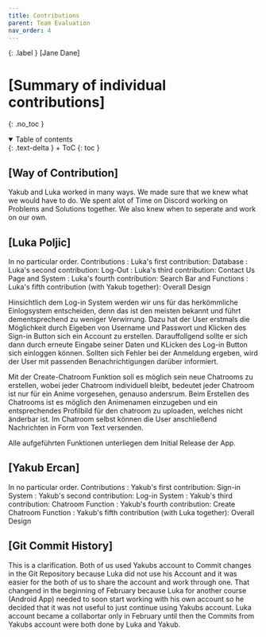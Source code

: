 ```yaml
---
title: Contributions
parent: Team Evaluation
nav_order: 4
---
```


{: .label }
[Jane Dane]

# [Summary of individual contributions]
{: .no_toc }

<details open markdown="block">
{: .text-delta }
<summary>Table of contents</summary>
+ ToC
{: toc }
</details>

## [Way of Contribution]

Yakub and Luka worked in many ways. We made sure that we knew what we would have to do. We spent alot of Time on Discord working on Problems and Solutions together. We also knew when to seperate and work on our own. 

## [Luka Poljic]
In no particular order.
Contributions
: Luka's first contribution: Database
: Luka's second contribution: Log-Out
: Luka's third contribution: Contact Us Page and System
: Luka's fourth contribution: Search Bar and Functions
: Luka's fifth contribution (with Yakub together): Overall Design 


Hinsichtlich dem Log-in System werden wir uns für das herkömmliche Einlogsystem entscheiden, denn das ist den meisten bekannt und führt dementsprechend zu weniger Verwirrung. Dazu hat der User erstmals die Möglichkeit durch Eigeben von Username und Passwort und Klicken des Sign-in Button sich ein Account zu erstellen.
Darauffollgend sollte er sich dann durch erneute Eingabe seiner Daten und KLicken des Log-in Button sich einloggen können. Sollten sich Fehler bei der Anmeldung ergeben, wird der User mit passenden Benachrichtigungen darüber informiert.

Mit der Create-Chatroom Funktion soll es möglich sein neue Chatrooms zu erstellen, wobei jeder Chatroom individuell bleibt, bedeutet jeder Chatroom ist nur für ein Anime vorgesehen, genauso andersrum.
Beim Erstellen des Chatrooms ist es möglich den Animenamen einzugeben und ein entsprechendes Profilbild für den chatroom zu uploaden, welches nicht änderbar ist. Im Chatroom selbst können die User anschließend Nachrichten in Form von Text versenden.


Alle aufgeführten Funktionen unterliegen dem Initial Release der App.

## [Yakub Ercan]
In no particular order.
Contributions
: Yakub's first contribution: Sign-in System
: Yakub's second contribution: Log-in System
: Yakub's third contribution: Chatroom Function
: Yakub's fourth contribution: Create Chatroom Function
: Yakub's fifth contribution (with Luka together): Overall Design 

## [Git Commit History]
This is a clarification. 
Both of us used Yakubs account to Commit changes in the Git Repository because Luka did not use his Account and it was easier for the both of us to share the account and work through one. That changend in the beginning of February because Luka for another course (Android App) needed to soon start working with his own account so he decided that it was not useful to just continue using Yakubs account. Luka account became a collabortar only in February until then the Commits from Yakubs account were both done by Luka and Yakub.  